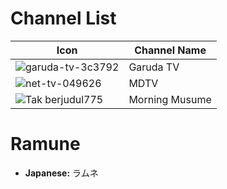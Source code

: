 # Channel List
Icon | Channel Name
-- | --
![garuda-tv-3c3792](https://github.com/user-attachments/assets/f287a9c2-dd0d-40c2-afc5-f9188f15738d) | Garuda TV
![net-tv-049626](https://github.com/user-attachments/assets/aabf31c4-317f-4894-b77a-c8a5132a66eb) | MDTV
![Tak berjudul775](https://github.com/user-attachments/assets/c7a46697-2494-4367-9923-26674f9a1a46) | Morning Musume
# Ramune
* **Japanese:** ラムネ
